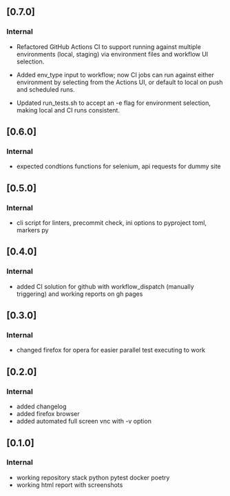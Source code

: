 ## [0.7.0]
### Internal 
- Refactored GitHub Actions CI to support running against multiple environments (local, staging) 
via environment files and workflow UI selection.

- Added env_type input to workflow; now CI jobs can run against either environment by selecting from the Actions UI, 
or default to local on push and scheduled runs.
- Updated run_tests.sh to accept an -e flag for environment selection, making local and CI runs consistent.

## [0.6.0]
### Internal 
- expected condtions functions for selenium, api requests for dummy site

## [0.5.0]
### Internal 
- cli script for linters, precommit check, ini options to pyproject toml, markers py

## [0.4.0]
### Internal 
- added CI solution for github with workflow_dispatch (manually triggering) and working reports on gh pages 

## [0.3.0]
### Internal 
- changed firefox for opera for easier parallel test executing to work

## [0.2.0]
### Internal 
- added changelog
- added firefox browser
- added automated full screen vnc with -v option

## [0.1.0]
### Internal 
- working repository stack python pytest docker poetry
- working html report with screenshots